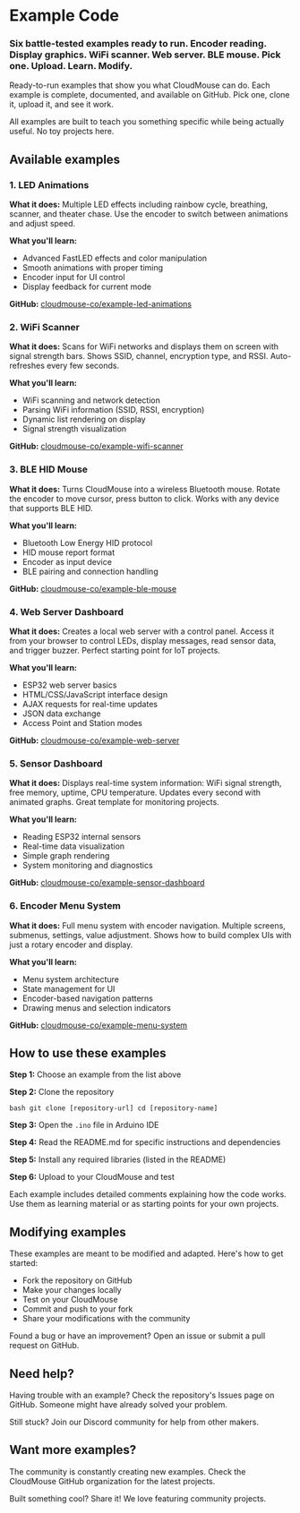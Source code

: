 # Example Code

### Six battle-tested examples ready to run. Encoder reading. Display graphics. WiFi scanner. Web server. BLE mouse. Pick one. Upload. Learn. Modify.

Ready-to-run examples that show you what CloudMouse can do. Each example is complete, documented, and available on GitHub. Pick one, clone it, upload it, and see it work.

All examples are built to teach you something specific while being actually useful. No toy projects here.

## Available examples

### 1\. LED Animations

**What it does:** Multiple LED effects including rainbow cycle, breathing, scanner, and theater chase. Use the encoder to switch between animations and adjust speed.

**What you'll learn:**

  * Advanced FastLED effects and color manipulation
  * Smooth animations with proper timing
  * Encoder input for UI control
  * Display feedback for current mode

**GitHub:** [cloudmouse-co/example-led-animations](https://github.com/cloudmouse-co/example-led-animations)

### 2\. WiFi Scanner

**What it does:** Scans for WiFi networks and displays them on screen with signal strength bars. Shows SSID, channel, encryption type, and RSSI. Auto-refreshes every few seconds.

**What you'll learn:**

  * WiFi scanning and network detection
  * Parsing WiFi information (SSID, RSSI, encryption)
  * Dynamic list rendering on display
  * Signal strength visualization

**GitHub:** [cloudmouse-co/example-wifi-scanner](https://github.com/cloudmouse-co/example-wifi-scanner)

### 3\. BLE HID Mouse

**What it does:** Turns CloudMouse into a wireless Bluetooth mouse. Rotate the encoder to move cursor, press button to click. Works with any device that supports BLE HID.

**What you'll learn:**

  * Bluetooth Low Energy HID protocol
  * HID mouse report format
  * Encoder as input device
  * BLE pairing and connection handling

**GitHub:** [cloudmouse-co/example-ble-mouse](https://github.com/cloudmouse-co/example-ble-mouse)

### 4\. Web Server Dashboard

**What it does:** Creates a local web server with a control panel. Access it from your browser to control LEDs, display messages, read sensor data, and trigger buzzer. Perfect starting point for IoT projects.

**What you'll learn:**

  * ESP32 web server basics
  * HTML/CSS/JavaScript interface design
  * AJAX requests for real-time updates
  * JSON data exchange
  * Access Point and Station modes

**GitHub:** [cloudmouse-co/example-web-server](https://github.com/cloudmouse-co/example-web-server)

### 5\. Sensor Dashboard

**What it does:** Displays real-time system information: WiFi signal strength, free memory, uptime, CPU temperature. Updates every second with animated graphs. Great template for monitoring projects.

**What you'll learn:**

  * Reading ESP32 internal sensors
  * Real-time data visualization
  * Simple graph rendering
  * System monitoring and diagnostics

**GitHub:** [cloudmouse-co/example-sensor-dashboard](https://github.com/cloudmouse-co/example-sensor-dashboard)

### 6\. Encoder Menu System

**What it does:** Full menu system with encoder navigation. Multiple screens, submenus, settings, value adjustment. Shows how to build complex UIs with just a rotary encoder and display.

**What you'll learn:**

  * Menu system architecture
  * State management for UI
  * Encoder-based navigation patterns
  * Drawing menus and selection indicators

**GitHub:** [cloudmouse-co/example-menu-system](https://github.com/cloudmouse-co/example-menu-system)

## How to use these examples

**Step 1:** Choose an example from the list above

**Step 2:** Clone the repository

```bash git clone [repository-url] cd [repository-name] ``` 

**Step 3:** Open the `.ino` file in Arduino IDE

**Step 4:** Read the README.md for specific instructions and dependencies

**Step 5:** Install any required libraries (listed in the README)

**Step 6:** Upload to your CloudMouse and test

Each example includes detailed comments explaining how the code works. Use them as learning material or as starting points for your own projects.

## Modifying examples

These examples are meant to be modified and adapted. Here's how to get started:

  * Fork the repository on GitHub
  * Make your changes locally
  * Test on your CloudMouse
  * Commit and push to your fork
  * Share your modifications with the community

Found a bug or have an improvement? Open an issue or submit a pull request on GitHub.

## Need help?

Having trouble with an example? Check the repository's Issues page on GitHub. Someone might have already solved your problem.

Still stuck? Join our Discord community for help from other makers.

## Want more examples?

The community is constantly creating new examples. Check the CloudMouse GitHub organization for the latest projects.

Built something cool? Share it! We love featuring community projects.